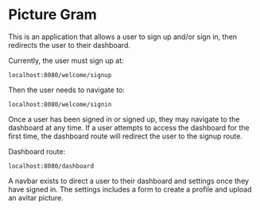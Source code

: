 # Picture Gram

This is an application that allows a user to sign up and/or sign in, then redirects the user to their dashboard.

Currently, the user must sign up at:
```
localhost:8080/welcome/signup
```

Then the user needs to navigate to:
```
localhost:8080/welcome/signin
```

Once a user has been signed in or signed up, they may navigate to the dashboard at any time. If a user attempts to access the dashboard for the first time, the dashboard route will redirect the user to the signup route.

Dashboard route:
```
localhost:8080/dashboard
```

A navbar exists to direct a user to their dashboard and settings once they have signed in. The settings includes a form to create a profile and upload an avitar picture.


